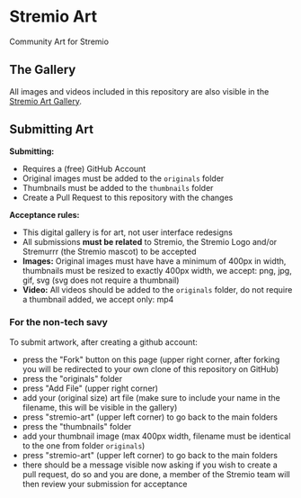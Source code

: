 # Stremio Art

Community Art for Stremio

## The Gallery

All images and videos included in this repository are also visible in the [Stremio Art Gallery](https://art.stremio.com/).


## Submitting Art

**Submitting:**

- Requires a (free) GitHub Account
- Original images must be added to the `originals` folder
- Thumbnails must be added to the `thumbnails` folder
- Create a Pull Request to this repository with the changes

**Acceptance rules:**

- This digital gallery is for art, not user interface redesigns
- All submissions **must be related** to Stremio, the Stremio Logo and/or Stremurrr (the Stremio mascot) to be accepted
- **Images:** Original images must have have a minimum of 400px in width, thumbnails must be resized to exactly 400px width, we accept: png, jpg, gif, svg (svg does not require a thumbnail)
- **Video:** All videos should be added to the `originals` folder, do not require a thumbnail added, we accept only: mp4


### For the non-tech savy

To submit artwork, after creating a github account:

- press the "Fork" button on this page (upper right corner, after forking you will be redirected to your own clone of this repository on GitHub)
- press the "originals" folder
- press "Add File" (upper right corner)
- add your (original size) art file (make sure to include your name in the filename, this will be visible in the gallery)
- press "stremio-art" (upper left corner) to go back to the main folders
- press the "thumbnails" folder
- add your thumbnail image (max 400px width, filename must be identical to the one from folder `originals`)
- press "stremio-art" (upper left corner) to go back to the main folders
- there should be a message visible now asking if you wish to create a pull request, do so and you are done, a member of the Stremio team will then review your submission for acceptance
